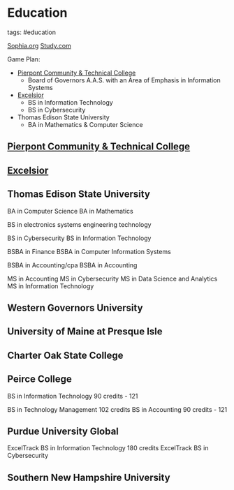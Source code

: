 # Education

tags: #education

[Sophia.org](sophiaorg.md)
[Study.com](studycom.md)

Game Plan:

* [Pierpont Community & Technical College](./pierpontCnTC.md)
  * Board of Governors A.A.S. with an Area of Emphasis in Information Systems
* [Excelsior](./excelsior.md)
  * BS in Information Technology
  * BS in Cybersecurity
* Thomas Edison State University
  * BA in Mathematics & Computer Science

## [Pierpont Community & Technical College](./pierpontCnTC.md)

## [Excelsior](./excelsior.md)

## Thomas Edison State University

  BA in Computer Science
  BA in Mathematics

  BS in electronics systems engineering technology

  BS in Cybersecurity
  BS in Information Technology

  BSBA in Finance
  BSBA in Computer Information Systems

  BSBA in Accounting/cpa
  BSBA in Accounting

  MS in Accounting
  MS in Cybersecurity
  MS in Data Science and Analytics
  MS in Information Technology

## Western Governors University

## University of Maine at Presque Isle

## Charter Oak State College

## Peirce College

  BS in Information Technology
    90 credits - 121

  BS in Technology Management
    102 credits
  BS in Accounting
    90 credits - 121

## Purdue University Global

  ExcelTrack BS in Information Technology
    180 credits
  ExcelTrack BS in Cybersecurity

## Southern New Hampshire University
